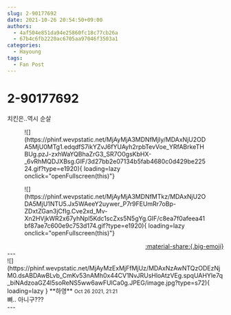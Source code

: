 ```yaml
---
slug: 2-90177692
date: 2021-10-26 20:54:50+09:00
authors:
  - 4af504e851da94e25860fc18c77cb26a
  - 67b4c6fb2220ac6705aa97046f3503a1
categories:
  - Hayoung
tags:
  - Fan Post
---
```


# 2-90177692

<div class="post-container" markdown="1">
<div class="content-container md-sidebar__scrollwrap" markdown="1">

치킨은..역시 순살
<figure markdown="1">
![](https://phinf.wevpstatic.net/MjAyMjA3MDNfMjIy/MDAxNjU2ODA5MjU0MTg1.edqdfS7ikYZvJ6fYUAyh2rpbTevVoe_YRfABrkeTHBUg.pzJ-zxhWaYQBhaZrG3_SR7O0gsKbHX-_6vRhMQDJXBsg.GIF/3d27bb2e07134b5fab4680c0d429be22524.gif?type=e1920){ loading=lazy onclick="openFullscreen(this)"}
</figure>

<figure markdown="1">
![](https://phinf.wevpstatic.net/MjAyMjA3MDNfMTkz/MDAxNjU2ODA5MjU1NTU5.Jx5WAeeY2uywer_P7r9FEUmRr7oBp-ZDxtZGan3jCfIg.Cve2xd_Mv-Xn2HVjkWR2x67yhNpl5Kdc1scZxs5N5gYg.GIF/c8ea7f0afeea41bf87ae7c600e9c753d174.gif?type=e1920){ loading=lazy onclick="openFullscreen(this)"}
</figure>


</div>
</div>

<div style="text-align: right;" markdown="1">
<a href="https://weverse.io/fromis9/fanpost/2-90177692" style="text-align: right;">:material-share:{.big-emoji}</a>
</div>
---

<div class="comments-container md-sidebar__scrollwrap" markdown="1">
<div class="comment" markdown="1">
<div class='id-container' markdown="1">
![](https://phinf.wevpstatic.net/MjAyMzExMjFfMjUz/MDAxNzAwNTQzODEzNjM0.dsABDAwBLvb_CmKv53nAMh0x44CV1NvJRUsHloAtzVEg.spqUAHYle7q_biNAdzoaGZ4l5soReNS5ww6awFUlCa0g.JPEG/image.jpg?type=s72){ loading=lazy }
**<span class="artist">하영</span>** <small>Oct 26 2021, 21:21</small><br>
</div>
<div class='comment-body' markdown="1">
뼈.. 아니구???
</div>
</div>
</div>
---
